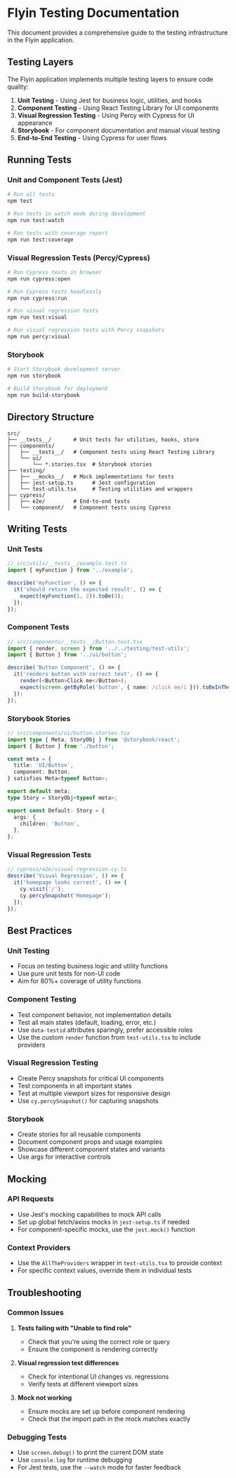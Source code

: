 # Flyin Testing Documentation

This document provides a comprehensive guide to the testing infrastructure in the Flyin application.

## Testing Layers

The Flyin application implements multiple testing layers to ensure code quality:

1. **Unit Testing** - Using Jest for business logic, utilities, and hooks
2. **Component Testing** - Using React Testing Library for UI components
3. **Visual Regression Testing** - Using Percy with Cypress for UI appearance
4. **Storybook** - For component documentation and manual visual testing
5. **End-to-End Testing** - Using Cypress for user flows

## Running Tests

### Unit and Component Tests (Jest)

```bash
# Run all tests
npm test

# Run tests in watch mode during development
npm run test:watch

# Run tests with coverage report
npm run test:coverage
```

### Visual Regression Tests (Percy/Cypress)

```bash
# Run Cypress tests in browser
npm run cypress:open

# Run Cypress tests headlessly
npm run cypress:run

# Run visual regression tests
npm run test:visual

# Run visual regression tests with Percy snapshots
npm run percy:visual
```

### Storybook

```bash
# Start Storybook development server
npm run storybook

# Build Storybook for deployment
npm run build-storybook
```

## Directory Structure

```
src/
├── __tests__/       # Unit tests for utilities, hooks, store
├── components/
│   ├── __tests__/   # Component tests using React Testing Library
│   └── ui/
│       └── *.stories.tsx  # Storybook stories
├── testing/
│   ├── __mocks__/   # Mock implementations for tests
│   ├── jest-setup.ts      # Jest configuration
│   └── test-utils.tsx     # Testing utilities and wrappers
├── cypress/
│   ├── e2e/         # End-to-end tests
│   └── component/   # Component tests using Cypress
```

## Writing Tests

### Unit Tests

```typescript
// src/utils/__tests__/example.test.ts
import { myFunction } from '../example';

describe('myFunction', () => {
  it('should return the expected result', () => {
    expect(myFunction(1, 2)).toBe(3);
  });
});
```

### Component Tests

```typescript
// src/components/__tests__/Button.test.tsx
import { render, screen } from '../../testing/test-utils';
import { Button } from '../ui/button';

describe('Button Component', () => {
  it('renders button with correct text', () => {
    render(<Button>Click me</Button>);
    expect(screen.getByRole('button', { name: /click me/i })).toBeInTheDocument();
  });
});
```

### Storybook Stories

```typescript
// src/components/ui/button.stories.tsx
import type { Meta, StoryObj } from '@storybook/react';
import { Button } from './button';

const meta = {
  title: 'UI/Button',
  component: Button,
} satisfies Meta<typeof Button>;

export default meta;
type Story = StoryObj<typeof meta>;

export const Default: Story = {
  args: {
    children: 'Button',
  },
};
```

### Visual Regression Tests

```typescript
// cypress/e2e/visual-regression.cy.ts
describe('Visual Regression', () => {
  it('homepage looks correct', () => {
    cy.visit('/');
    cy.percySnapshot('Homepage');
  });
});
```

## Best Practices

### Unit Testing
- Focus on testing business logic and utility functions
- Use pure unit tests for non-UI code
- Aim for 80%+ coverage of utility functions

### Component Testing
- Test component behavior, not implementation details
- Test all main states (default, loading, error, etc.)
- Use `data-testid` attributes sparingly, prefer accessible roles
- Use the custom `render` function from `test-utils.tsx` to include providers

### Visual Regression Testing
- Create Percy snapshots for critical UI components
- Test components in all important states
- Test at multiple viewport sizes for responsive design
- Use `cy.percySnapshot()` for capturing snapshots

### Storybook
- Create stories for all reusable components
- Document component props and usage examples
- Showcase different component states and variants
- Use args for interactive controls

## Mocking

### API Requests
- Use Jest's mocking capabilities to mock API calls
- Set up global fetch/axios mocks in `jest-setup.ts` if needed
- For component-specific mocks, use the `jest.mock()` function

### Context Providers
- Use the `AllTheProviders` wrapper in `test-utils.tsx` to provide context
- For specific context values, override them in individual tests

## Troubleshooting

### Common Issues

1. **Tests failing with "Unable to find role"**
   - Check that you're using the correct role or query
   - Ensure the component is rendering correctly

2. **Visual regression test differences**
   - Check for intentional UI changes vs. regressions
   - Verify tests at different viewport sizes

3. **Mock not working**
   - Ensure mocks are set up before component rendering
   - Check that the import path in the mock matches exactly

### Debugging Tests

- Use `screen.debug()` to print the current DOM state
- Use `console.log` for runtime debugging
- For Jest tests, use the `--watch` mode for faster feedback 